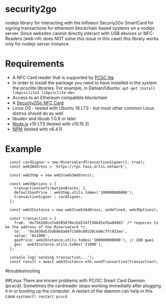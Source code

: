 # security2go

nodejs library for interacting with the Infineon Securiy2Go SmartCard for signing transactions for ethereum blockchain based systems on a nodejs server.
Since websites cannot directly interact with USB devices or NFC-Readers (web-nfc does NOT solve this issue in this case) this library works only for nodejs server instance. 

# Requirements

- A NFC Card reader that is supported by [PCSC lite](https://pcsclite.apdu.fr/)
- In order to install the package you need to have installed in the system the pcsclite libraries. For example, in Debian/Ubuntu: `apt-get install libpcsclite1 libpcsclite-dev`
- Access to an Ethereum compatible blockchain
- A [Security2Go NFC Card](https://github.com/Infineon/blockchain) 
- Linux OS - tested with Ubuntu 18 LTS - but most other common Linux distros should do as well
- libudev and libusb 1.0.8 or later
- [Node.js](https://nodejs.org/en/) v10 LTS (tested with v10.15.3)
- [NPM](https://www.npmjs.com/get-npm) (tested with v6.4.1)

# Example
```
  const cardSigner = new MinervaCardTransactionSigner(1, true);
  const web3Address = 'https://rpc.tau1.artis.network';

  const web3tmp = new web3(web3Address);

  const web3Options = {
    transactionConfirmationBlocks: 1,
    defaultGasPrice : web3tmp.utils.toHex('100000000000'),
    transactionSigner : cardSigner,
  };

  const web3Instance = new web3(web3Address, undefined, web3Options);

  const transaction = {
    from: '0x756269ce7e0285670ecbd234f230645efba049d3' /* requires to be the address of the MinervaCard */,
    to:   '0x3939a535d686da047c589c80538ceb6cffc933ee',
    value: '0x1000',
    gasPrice: web3Instance.utils.toHex('100000000000'), // 100 gwei
    gas:  web3Instance.utils.toHex('21000'),
  };

  console.log('sending transaction...');
  const result = await web3Instance.eth.sendTransaction(transaction);
```

#troubleshooting 

##Linux
There are known problems with PC/SC Smart Card Daemon (pcscd). Sometimes the cardreader stops working immediatly after plugging it in or booting up the computer. A restart of the daemon can help in this case `systemctl restart pcscd`
